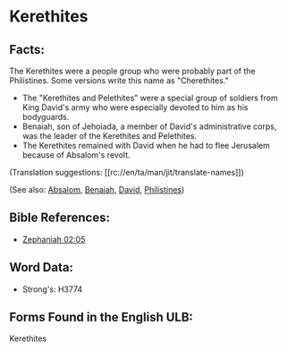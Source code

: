 # Kerethites

## Facts:

The Kerethites were a people group who were probably part of the Philistines. Some versions write this name as "Cherethites."

* The "Kerethites and Pelethites" were a special group of soldiers from King David's army who were especially devoted to him as his bodyguards.
* Benaiah, son of Jehoiada, a member of David's administrative corps, was the leader of the Kerethites and Pelethites.
* The Kerethites remained with David when he had to flee Jerusalem because of Absalom's revolt.

(Translation suggestions: [[rc://en/ta/man/jit/translate-names]])

(See also: [Absalom](../names/absalom.md), [Benaiah](../names/benaiah.md), [David](../names/david.md), [Philistines](../names/philistines.md))

## Bible References:

* [Zephaniah 02:05](rc://en/tn/help/zep/02/05)

## Word Data:

* Strong's: H3774

## Forms Found in the English ULB:

Kerethites


